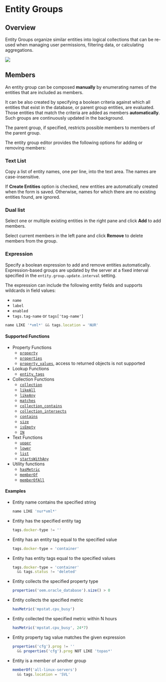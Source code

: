 # Entity Groups

## Overview

Entity Groups organize similar entities into logical collections that can be re-used when managing user permissions, filtering data, or calculating aggregations.

![](./images/entity-groups.png)

## Members

An entity group can be composed **manually** by enumerating names of the entities that are included as members.

It can be also created by specifying a boolean criteria against which all entities that exist in the database, or parent group entities, are evaluated. Those entities that match the criteria are added as members **automatically**. Such groups are continuously updated in the background.

The parent group, if specified, restricts possible members to members of the parent group.

The entity group editor provides the following options for adding or removing members:

### Text List

Copy a list of entity names, one per line, into the text area. The names are case-insensitive.

If **Create Entities** option is checked, new entities are automatically created when the form is saved. Otherwise, names for which there are no existing entities found, are ignored.

### Dual list

Select one or multiple existing entities in the right pane and click **Add** to add members.

Select current members in the left pane and click **Remove** to delete members from the group.

### Expression

Specify a boolean expression to add and remove entities automatically. Expression-based groups are updated by the server at a fixed interval specified in the `entity.group.update.interval` setting.

The expression can include the following entity fields and supports wildcards in field values:

* `name`
* `label`
* `enabled`
* `tags.tag-name` or `tags['tag-name']`

```javascript
name LIKE '*vml*' && tags.location = 'NUR'
```

#### Supported Functions

* Property Functions
  * [`property`](functions-entity-groups-expression.md#property)
  * [`properties`](functions-entity-groups-expression.md#properties)
  * [`property_values`](functions-entity-groups-expression.md#property_values), access to returned objects is not supported
* Lookup Functions
  * [`entity_tags`](functions-entity-groups-expression.md#entity_tags)
* Collection Functions
  * [`collection`](functions-entity-groups-expression.md#collection)
  * [`likeAll`](functions-entity-groups-expression.md#likeall)
  * [`likeAny`](functions-entity-groups-expression.md#likeany)
  * [`matches`](functions-entity-groups-expression.md#matches)
  * [`collection_contains`](functions-entity-groups-expression.md#collection_contains)
  * [`collection_intersects`](functions-entity-groups-expression.md#collection_intersects)
  * [`contains`](functions-entity-groups-expression.md#contains)
  * [`size`](functions-entity-groups-expression.md#size)
  * [`isEmpty`](functions-entity-groups-expression.md#isempty)
  * [`IN`](functions-entity-groups-expression.md#in)
* Text Functions
  * [`upper`](functions-entity-groups-expression.md#upper)
  * [`lower`](functions-entity-groups-expression.md#lower)
  * [`list`](functions-entity-groups-expression.md#list)
  * [`startsWithAny`](functions-entity-groups-expression.md#startswithany)
* Utility functions
  * [`hasMetric`](functions-entity-groups-expression.md#hasmetric)
  * [`memberOf`](functions-entity-groups-expression.md#memberof)
  * [`memberOfAll`](functions-entity-groups-expression.md#memberofall)

#### Examples

* Entity name contains the specified string

  ```javascript
  name LIKE 'nur*vml*'
  ```

* Entity has the specified entity tag

  ```javascript
  tags.docker-type != ''
  ```

* Entity has an entity tag equal to the specified value

  ```javascript
  tags.docker-type = 'container'
  ```

* Entity has entity tags equal to the specified values

  ```javascript
  tags.docker-type = 'container' 
    && tags.status != 'deleted'
  ```

* Entity collects the specified property type

  ```javascript
  properties('oem.oracle_database').size() > 0
  ```

* Entity collects the specified metric

  ```javascript
  hasMetric('mpstat.cpu_busy')
  ```

* Entity collected the specified metric within N hours

  ```javascript
  hasMetric('mpstat.cpu_busy', 24*7)
  ```

* Entity property tag value matches the given expression

  ```javascript
  properties('cfg').prog != '' 
    && properties('cfg').prog NOT LIKE 'topas*'
  ```

* Entity is a member of another group

  ```javascript
  memberOf('all-linux-servers') 
    && tags.location = 'SVL'
  ```